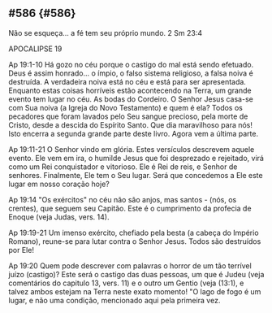 ## #586 {#586}

Não se esqueça... a fé tem seu próprio mundo. 2 Sm 23:4

APOCALIPSE 19

Ap 19:1-10 Há gozo no céu porque o castigo do mal está sendo efetuado. Deus é assim honrado... o ímpio, o falso sistema religioso, a falsa noiva é destruída. A verdadeira noiva está no céu e está para ser apresentada. Enquanto estas coisas horríveis estão acontecendo na Terra, um grande evento tem lugar no céu. As bodas do Cordeiro. O Senhor Jesus casa-se com Sua noiva (a Igreja do Novo Testamento) e quem é ela? Todos os pecadores que foram lavados pelo Seu sangue precioso, pela morte de Cristo, desde a descida do Espírito Santo. Que dia maravilhoso para nós! Isto encerra a segunda grande parte deste livro. Agora vem a última parte.

Ap 19:11-21 O Senhor vindo em glória. Estes versículos descrevem aquele evento. Ele vem em ira, o humilde Jesus que foi desprezado e rejeitado, virá como um Rei conquistador e vitorioso. Ele é Rei de reis, e Senhor de senhores. Finalmente, Ele tem o Seu lugar. Será que concedemos a Ele este lugar em nosso coração hoje?

Ap 19:14 &quot;Os exércitos&quot; no céu não são anjos, mas santos - (nós, os crentes), que seguem seu Capitão. Este é o cumprimento da profecia de Enoque (veja Judas, vers. 14).

Ap 19:19-21 Um imenso exército, chefiado pela besta (a cabeça do Império Romano), reune-se para lutar contra o Senhor Jesus. Todos são destruídos por Ele!

Ap 19:20 Quem pode descrever com palavras o horror de um tão terrível juízo (castigo)? Este será o castigo das duas pessoas, um que é Judeu (veja comentários do capitulo 13, vers. 11) e o outro um Gentio (veja (13:1), e talvez ambos estejam na Terra neste exato momento! &quot;O lago de fogo é um lugar, e não uma condição, mencionado aqui pela primeira vez.